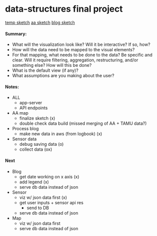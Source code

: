# data-structures final project

[temp sketch](url)
[aa sketch](url)
[blog sketch](url)

#### Summary: 

- What will the visualization look like? Will it be interactive? If so, how?
- How will the data need to be mapped to the visual elements?
- For that mapping, what needs to be done to the data? Be specific and clear. Will it require filtering, aggregation, restructuring, and/or something else? How will this be done?
- What is the default view (if any)?
- What assumptions are you making about the user?


#### Notes:

- ALL
    - app-server
    - API endpoints
- AA map
    - finalize sketch (x)
    - double check data build (missed merging of AA + TAMU data?)
- Process blog
    - make new data in aws (from logbook) (x)
- Sensor data
    - debug saving data (o)
    - collect data (ox)


#### Next
- Blog
    - get date working on x axis (x)
    - add legend (x)
    - serve db data instead of json
- Sensor
    - viz w/ json data first (x)
    - get user inputs + sensor api res
        - send to DB
    - serve db data instead of json
- Map
    - viz w/ json data first
    - serve db data instead of json